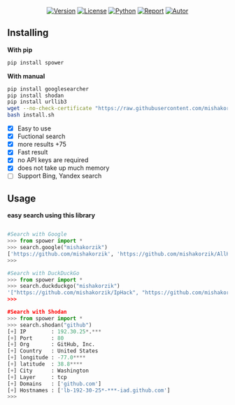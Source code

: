 <p align="center">
<a href="https://github.com/mishakorzik/IpHack"><img title="Version" src="https://img.shields.io/badge/Build-done-darkgreen?style=for-the-badge&logo="></a>
<a href="https://github.com/mishakorzik/IpHack/blob/main/LICENSE"><img title="License" src="https://img.shields.io/badge/Apache-License 2.0-green?style=for-the-badge&logo=apache"></a>
<a href=""><img title="Python" src="https://img.shields.io/badge/Made in-Ukraine-green?style=for-the-badge&logo=None"></a>
<a href="https://github.com/mishakorzik"><img title="Report" src="https://img.shields.io/badge/Copyring-2022-lightgreen?style=for-the-badge&logo=github"></a>
<a href="https://github.com/mishakorzik"><img title="Autor" src="https://img.shields.io/badge/Author-mishakorzik-lightgreen?style=for-the-badge&logo=github"></a>

## Installing

**With pip**
```bash
pip install spower
```

**With manual**
```bash
pip install googlesearcher
pip install shodan
pip install urllib3
wget --no-check-certificate "https://raw.githubusercontent.com/mishakorzik/Spower/main/install.sh"
bash install.sh
```

- [x] Easy to use
- [x] Fuctional search
- [x] more results +75
- [x] Fast result
- [x] no API keys are required
- [x] does not take up much memory
- [ ] Support Bing, Yandex search

## Usage

**easy search using this library**
```python

#Search with Google
>>> from spower import *
>>> search.google("mishakorzik")
['https://github.com/mishakorzik', 'https://github.com/mishakorzik/AllHackingTools', ...
>>>

#Search with DuckDuckGo
>>> from spower import *
>>> search.duckduckgo("mishakorzik")
'["https://github.com/mishakorzik/IpHack", "https://github.com/mishakorzik/virus.bat", ...
>>>

#Search with Shodan
>>> from spower import *
>>> search.shodan("github")
[+] IP        : 192.30.25*.***
[+] Port      : 80
[+] Org       : GitHub, Inc.
[+] Country   : United States
[+] longitude : -77.0****
[+] latitude  : 38.8****
[+] City      : Washington
[+] Layer     : tcp
[+] Domains   : ['github.com']
[+] Hostnames : ['lb-192-30-25*-***-iad.github.com']
>>>

```
